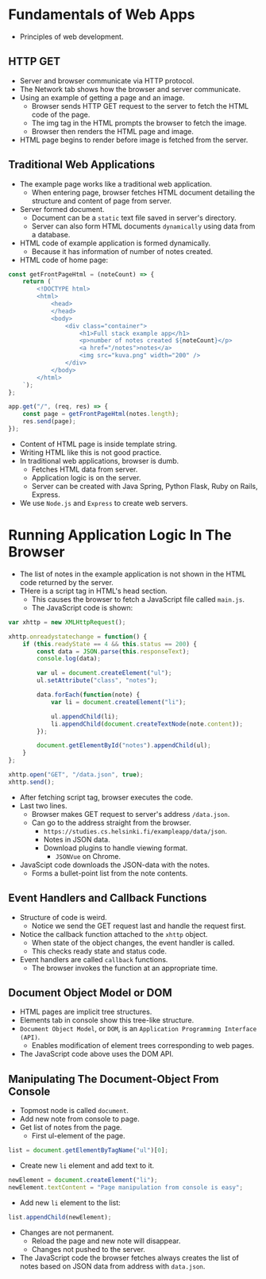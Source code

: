 # Fundamentals of Web Apps

- Principles of web development.


## HTTP GET

- Server and browser communicate via HTTP protocol.
- The Network tab shows how the browser and server communicate.
- Using an example of getting a page and an image.
    - Browser sends HTTP GET request to the server to fetch the HTML code of the page.
    - The img tag in the HTML prompts the browser to fetch the image.
    - Browser then renders the HTML page and image.
- HTML page begins to render before image is fetched from the server.


## Traditional Web Applications

- The example page works like a traditional web application.
    - When entering page, browser fetches HTML document detailing the structure and content of page from server.
- Server formed document.
    - Document can be a `static` text file saved in server's directory.
    - Server can also form HTML documents `dynamically` using data from a database.
- HTML code of example application is formed dynamically.
    - Because it has information of number of notes created.
- HTML code of home page:
```javascript
const getFrontPageHtml = (noteCount) => {
    return (`
        <!DOCTYPE html>
        <html>
            <head>
            </head>
            <body>
                <div class="container">
                    <h1>Full stack example app</h1>
                    <p>number of notes created ${noteCount}</p>
                    <a href="/notes">notes</a>
                    <img src="kuva.png" width="200" />
                </div>
            </body>
        </html>
    `);
};

app.get("/", (req, res) => {
    const page = getFrontPageHtml(notes.length);
    res.send(page);
});
```
- Content of HTML page is inside template string.
- Writing HTML like this is not good practice.
- In traditional web applications, browser is dumb.
    - Fetches HTML data from server.
    - Application logic is on the server.
    - Server can be created with Java Spring, Python Flask, Ruby on Rails, Express.
- We use `Node.js` and `Express` to create web servers.


# Running Application Logic In The Browser

- The list of notes in the example application is not shown in the HTML code returned by the server.
- THere is a script tag in HTML's head section.
    - This causes the browser to fetch a JavaScript file called `main.js`.
    - The JavaScript code is shown:
```javascript
var xhttp = new XMLHttpRequest();

xhttp.onreadystatechange = function() {
    if (this.readyState == 4 && this.status == 200) {
        const data = JSON.parse(this.responseText);
        console.log(data);

        var ul = document.createElement("ul");
        ul.setAttribute("class", "notes");

        data.forEach(function(note) {
            var li = document.createElement("li");

            ul.appendChild(li);
            li.appendChild(document.createTextNode(note.content));
        });

        document.getElementById("notes").appendChild(ul);
    }
};

xhttp.open("GET", "/data.json", true);
xhttp.send();
```
- After fetching script tag, browser executes the code.
- Last two lines.
    - Browser makes GET request to server's address `/data.json`.
    - Can go to the address straight from the browser.
        - `https://studies.cs.helsinki.fi/exampleapp/data/json`.
        - Notes in JSON data.
        - Download plugins to handle viewing format.
            - `JSONVue` on Chrome.
- JavaScipt code downloads the JSON-data with the notes.
    - Forms a bullet-point list from the note contents.


## Event Handlers and Callback Functions
- Structure of code is weird.
    - Notice we send the GET request last and handle the request first.
- Notice the callback function attached to the `xhttp` object.
    - When state of the object changes, the event handler is called.
    - This checks ready state and status code.
- Event handlers are called `callback` functions.
    - The browser invokes the function at an appropriate time.


## Document Object Model or DOM
- HTML pages are implicit tree structures.
- Elements tab in console show this tree-like structure.
- `Document Object Model`, or `DOM`, is an `Application Programming Interface (API)`.
    - Enables modification of element trees corresponding to web pages.
- The JavaScript code above uses the DOM API.


## Manipulating The Document-Object From Console
- Topmost node is called `document`.
- Add new note from console to page.
- Get list of notes from the page.
    - First ul-element of the page.
```javascript
list = document.getElementByTagName("ul")[0];
```
- Create new `li` element and add text to it.
```javascript
newElement = document.createElement("li");
newElement.textContent = "Page manipulation from console is easy";
```
- Add new `li` element to the list:
```javascript
list.appendChild(newElement);
```
- Changes are not permanent.
    - Reload the page and new note will disappear.
    - Changes not pushed to the server.
- The JavaScript code the browser fetches always creates the list of notes based on JSON data from address with `data.json`.


